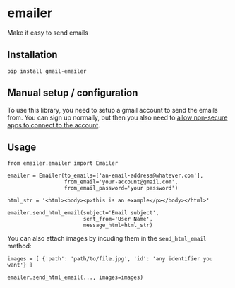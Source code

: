 # emailer

Make it easy to send emails

## Installation

```shell
pip install gmail-emailer
```

## Manual setup / configuration

To use this library, you need to setup a gmail account to send the emails from. 
You can sign up normally, but then you also need to [allow non-secure apps to connect to the account](https://support.google.com/accounts/answer/6010255?hl=en). 

## Usage

```python3
from emailer.emailer import Emailer

emailer = Emailer(to_emails=['an-email-address@whatever.com'],
                  from_email='your-account@gmail.com',
                  from_email_password='your password')

html_str = '<html><body><p>this is an example</p></body></html>'

emailer.send_html_email(subject='Email subject',
                        sent_from='User Name',
                        message_html=html_str)              
```

You can also attach images by incuding them in the `send_html_email` method: 

```python3
images = [ {'path': 'path/to/file.jpg', 'id': 'any identifier you want'} ]

emailer.send_html_email(..., images=images)
```

